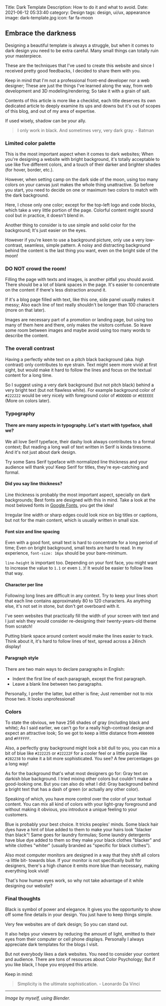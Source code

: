 Title: Dark Template
Description: How to do it and what to avoid.
Date: 2021-06-12 05:33:40
category: Design
tags: design, ui/ux, appearance
image: dark-template.jpg
icon: far fa-moon


## Embrace the darkness
Designing a beautiful template is always a struggle, but when it comes to dark design you need to be extra careful. Many small things can totally ruin your masterpiece.

These are the techniques that I've used to create this website and since I received pretty good feedbacks, I decided to share them with you.

Keep in mind that I'm not a professional front-end developer nor a web designer; These are just the things I've learned along the way, from web development and 3D modeling/rendering; So take it with a grain of salt.

Contents of this article is more like a checklist, each title deserves its own dedicated article to deeply examine its ups and downs but it's out of scopes of this blog, and out of my area of expertise.

If used wisely, shadow can be your ally.
> I only work in black. And sometimes very, very dark gray. - Batman


### Limited color palette
This is the most important aspect when it comes to dark websites; When you're designing a website with bright background, it's totally acceptable to use like five different colors, and a touch of their darker and brighter shades (for hover, border, etc.).

However, when setting camp on the dark side of the moon, using too many colors on your canvas just makes the whole thing unattractive. So before you start, you need to decide on one or maximum two colors to match with the dark background.

Here, I chose only one color; except for the top-left logo and code blocks, which take a very little portion of the page. Colorful content might sound cool but in practice, it doesn't blend in.

Another thing to consider is to use simple and solid color for the background; It's just easier on the eyes.

However if you're keen to use a background picture, only use a very low-contrast, seamless, simple pattern. A noisy and distracting background behind the content is the last thing you want, even on the bright side of the moon!


### DO NOT crowd the room!
Filling the page with texts and images, is another pitfall you should avoid. There should be a lot of blank spaces in the page. It's easier to concentrate on the content if there's less distraction around it.

If it's a blog page filled with text, like this one, side panel usually makes it messy; Also each line of text really shouldn't be longer than 100 characters (more on that later).

Images are necessary part of a promotion or landing page, but using too many of them here and there, only makes the visitors confuse. So leave some room between images and maybe avoid using too many words to describe the content.


### The overall contrast
Having a perfectly white text on a pitch black background (aka. high contrast) only contributes to eye strain. Text might seem more vivid at first sight, but would make it hard to follow the lines and focus on the textual content for a long time.

So I suggest using a very dark background (but not pitch black) behind a very bright text (but not flawless white). For example background color of `#222222` would be very nicely with foreground color of `#DDDDDD` or `#EEEEEE` (More on colors later).


### Typography
#### There are many aspects in typography. Let's start with typeface, shall we?
We all love Serif typeface, their dashy look always contributes to a formal context; But reading a long wall of text written in Serif is kinda tiresome. And it's not just about dark design.

Try some Sans Serif typeface with normalized line thickness and your audience will thank you! Keep Serif for titles, they're eye-catching and formal.

#### Did you say line thickness?
Line thickness is probably the most important aspect, specially on dark backgrounds; Best fonts are designed with this in mind. Take a look at the most beloved fonts in [Google Fonts](https://fonts.google.com), you get the idea!

Irregular line width or sharp edges could look nice on big titles or captions, but not for the main content, which is usually written in small size.

#### Font size and line spacing
Even with a good font, small text is hard to concentrate for a long period of time; Even on bright background, small texts are hard to read. In my experience, `font-size: 16px` should be your bare-minimum.

`line-height` is important too. Depending on your font face, you might want to increase the value to `1.1` or even `1.3`! It would be easier to follow lines that way.

#### Character per line
Following long lines are difficult in any context. Try to keep your lines short that each line contains approximately 80 to 120 characters. As anything else, it's not set in stone, but don't get overboard with it.

I've seen websites that practically fill the width of your screen with text and I just wish they would consider re-designing their twenty-years-old theme from scratch!

Putting blank space around content would make the lines easier to track. Think about it, it's hard to follow lines of text, spread across a 24inch display!

#### Paragraph style
There are two main ways to declare paragraphs in English:

* Indent the first line of each paragraph, except the first paragraph.
* Leave a blank line between two paragraphs.

Personally, I prefer the latter, but either is fine; Just remember not to mix those two. It looks unprofessional!


### Colors
To state the obvious, we have 256 shades of gray (including black and white); As I said earlier, we can't go for a really high-contrast design and expect an attractive look; So we got to keep a little distance from `#000000` and `#FFFFFF`.

Also, a perfectly gray background might look a bit dull to you, you can mix a bit of blue like `#222225` or `#22222F` for a cooler feel or a little purple like `#282238` to make it a bit more sophisticated. You see? A few percentages go a long way!

As for the background that's what most designers go for: Gray text on darkish blue background. I tried mixing other colors but couldn't make a good-looking one. But you can also do what I did: Gray background behind a bright text that has a dash of green (or actually any other color).

Speaking of which, you have more control over the color of your textual content. You can mix all kind of colors with your light-gray foreground and without making it obvious, you introduce a unique feeling to your customers.

Blue is probably your best choice. It tricks peoples' minds. Some black hair dyes have a hint of blue added to them to make your hairs look "blacker than black"! Same goes for laundry formulas; Some laundry detergents have blue dye added to them so they make your black clothes "blacker" and white clothes "whiter" (usually branded as "specific for black clothes").

Also most computer monitors are designed in a way that they shift all colors -a little bit- towards blue. If your monitor is not specifically built for designers, there's a high chance it emits more blue than necessary, making everything look vivid!

That's how human eyes work, so why not take advantage of it while designing our website?


### Final thoughts
Black is symbol of power and elegance. It gives you the opportunity to show off some fine details in your design. You just have to keep things simple.

Very few websites are of dark design; So you can stand out.

It also helps your viewers by reducing the amount of light, emitted to their eyes from their computer or cell phone displays. Personally I always appreciate dark templates for the blogs I visit.

But not everybody likes a dark websites. You need to consider your content and audience. There are tons of resources about Color Psychology; But if you like black, I hope you enjoyed this article.

Keep in mind:
> Simplicity is the ultimate sophistication. - Leonardo Da Vinci

---
*Image by myself, using Blender.*
